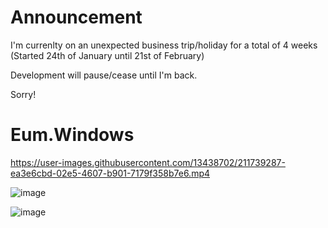 # Announcement

I'm currenlty on an unexpected business trip/holiday for a total of 4 weeks (Started 24th of January until 21st of February)

Development will pause/cease until I'm back.

Sorry!


# Eum.Windows



https://user-images.githubusercontent.com/13438702/211739287-ea3e6cbd-02e5-4607-b901-7179f358b7e6.mp4


![image](https://user-images.githubusercontent.com/13438702/211191945-5869bc9b-bfea-4ec7-8028-50c2c30c0ce5.png)


![image](https://user-images.githubusercontent.com/13438702/211539400-25468ac1-2458-4b9e-b149-d27a5405a186.png)
